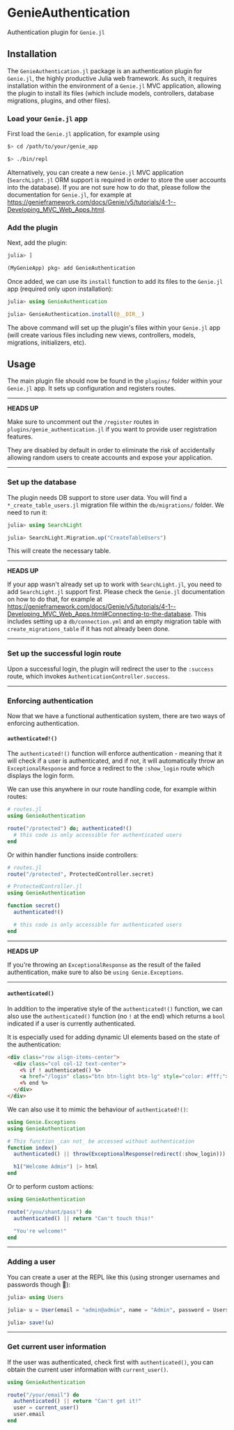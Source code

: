 # GenieAuthentication

Authentication plugin for `Genie.jl`

## Installation

The `GenieAuthentication.jl` package is an authentication plugin for `Genie.jl`, the highly productive Julia web framework.
As such, it requires installation within the environment of a `Genie.jl` MVC application, allowing the plugin to install its files (which include models, controllers, database migrations, plugins, and other files).

### Load your `Genie.jl` app

First load the `Genie.jl` application, for example using

```bash
$> cd /path/to/your/genie_app

$> ./bin/repl
```

Alternatively, you can create a new `Genie.jl` MVC application (`SearchLight.jl` ORM support is required in order to store the user accounts into the database). If you are not sure how to do that, please follow the documentation for `Genie.jl`, for example at <https://genieframework.com/docs/Genie/v5/tutorials/4-1--Developing_MVC_Web_Apps.html>.

### Add the plugin

Next, add the plugin:

```julia
julia> ]

(MyGenieApp) pkg> add GenieAuthentication
```

Once added, we can use its `install` function to add its files to the `Genie.jl` app (required only upon installation):

```julia
julia> using GenieAuthentication

julia> GenieAuthentication.install(@__DIR__)
```

The above command will set up the plugin's files within your `Genie.jl` app (will create various files including new views, controllers, models, migrations, initializers, etc).

## Usage

The main plugin file should now be found in the `plugins/` folder within your `Genie.jl` app. It sets up configuration and registers routes.

---
**HEADS UP**

Make sure to uncomment out the `/register` routes in `plugins/genie_authentication.jl` if you want to provide user registration features.

They are disabled by default in order to eliminate the risk of accidentally allowing random users to create accounts and expose your application.

---

### Set up the database

The plugin needs DB support to store user data. You will find a `*_create_table_users.jl` migration file within the `db/migrations/` folder. We need to run it:

```julia
julia> using SearchLight

julia> SearchLight.Migration.up("CreateTableUsers")
```

This will create the necessary table.

---
**HEADS UP**

If your app wasn't already set up to work with `SearchLight.jl`, you need to add `SearchLight.jl` support first.
Please check the `Genie.jl` documentation on how to do that, for example at <https://genieframework.com/docs/Genie/v5/tutorials/4-1--Developing_MVC_Web_Apps.html#Connecting-to-the-database>. This includes setting up a `db/connection.yml` and an empty migration table with `create_migrations_table` if it has not already been done.

---

### Set up the successful login route

Upon a successful login, the plugin will redirect the user to the `:success` route, which invokes `AuthenticationController.success`.

---

### Enforcing authentication

Now that we have a functional authentication system, there are two ways of enforcing authentication.

#### `authenticated!()`

The `authenticated!()` function will enforce authentication - meaning that it will check if a user is authenticated, and if not, it will automatically throw an `ExceptionalResponse` and force a redirect to the `:show_login` route which displays the login form.

We can use this anywhere in our route handling code, for example within routes:

```julia
# routes.jl
using GenieAuthentication

route("/protected") do; authenticated!()
  # this code is only accessible for authenticated users
end
```

Or within handler functions inside controllers:

```julia
# routes.jl
route("/protected", ProtectedController.secret)
```

```julia
# ProtectedController.jl
using GenieAuthentication

function secret()
  authenticated!()

  # this code is only accessible for authenticated users
end
```

---
**HEADS UP**

If you're throwing an `ExceptionalResponse` as the result of the failed authentication, make sure to also be `using Genie.Exceptions`.

---

#### `authenticated()`

In addition to the imperative style of the `authenticated!()` function, we can also use the `authenticated()` function (no `!` at the end) which returns a `bool` indicated if a user is currently authenticated.

It is especially used for adding dynamic UI elements based on the state of the authentication:

```html
<div class="row align-items-center">
  <div class="col col-12 text-center">
    <% if ! authenticated() %>
    <a href="/login" class="btn btn-light btn-lg" style="color: #fff;">Login</a>
    <% end %>
  </div>
</div>
```

We can also use it to mimic the behaviour of `authenticated!()`:

```julia
using Genie.Exceptions
using GenieAuthentication

# This function _can not_ be accessed without authentication
function index()
  authenticated() || throw(ExceptionalResponse(redirect(:show_login)))

  h1("Welcome Admin") |> html
end
```

Or to perform custom actions:

```julia
using GenieAuthentication

route("/you/shant/pass") do
  authenticated() || return "Can't touch this!"

  "You're welcome!"
end
```

---

### Adding a user

You can create a user at the REPL like this (using stronger usernames and passwords though 🙈):

```julia
julia> using Users

julia> u = User(email = "admin@admin", name = "Admin", password = Users.hash_password("admin"), username = "admin")

julia> save!(u)
```

---

### Get current user information

If the user was authenticated, check first with `authenticated()`, you can obtain the current user information with `current_user()`.

```julia
using GenieAuthentication

route("/your/email") do
  authenticated() || return "Can't get it!"
  user = current_user()
  user.email
end
```
